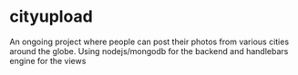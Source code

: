 # cityupload
An ongoing project where people can post their photos from various cities around the globe.
Using nodejs/mongodb for the backend and handlebars engine for the views

